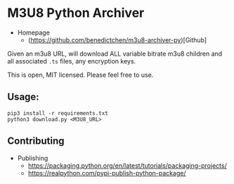 M3U8 Python Archiver
====================

- Homepage
  - (https://github.com/benedictchen/m3u8-archiver-py)[Github]

Given an m3u8 URL, will download ALL variable bitrate m3u8 children and all associated
`.ts` files, any encryption keys.

This is open, MIT licensed.  Please feel free to use.

Usage:
------

```
pip3 install -r requirements.txt
python3 download.py <M3U8_URL>
```


Contributing
------------
- Publishing
  - https://packaging.python.org/en/latest/tutorials/packaging-projects/
  - https://realpython.com/pypi-publish-python-package/